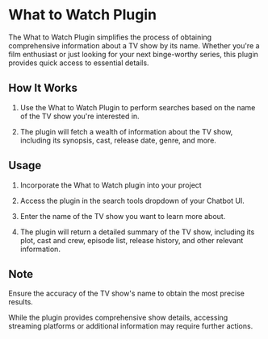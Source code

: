 # What to Watch Plugin

The What to Watch Plugin simplifies the process of obtaining comprehensive information about a TV show by its name. Whether you're a film enthusiast or just looking for your next binge-worthy series, this plugin provides quick access to essential details.

## How It Works

1. Use the What to Watch Plugin to perform searches based on the name of the TV show you're interested in.

2. The plugin will fetch a wealth of information about the TV show, including its synopsis, cast, release date, genre, and more.

## Usage

1. Incorporate the What to Watch plugin into your project

2. Access the plugin in the search tools dropdown of your Chatbot UI.

3. Enter the name of the TV show you want to learn more about.

4. The plugin will return a detailed summary of the TV show, including its plot, cast and crew, episode list, release history, and other relevant information.

## Note

Ensure the accuracy of the TV show's name to obtain the most precise results.

While the plugin provides comprehensive show details, accessing streaming platforms or additional information may require further actions.